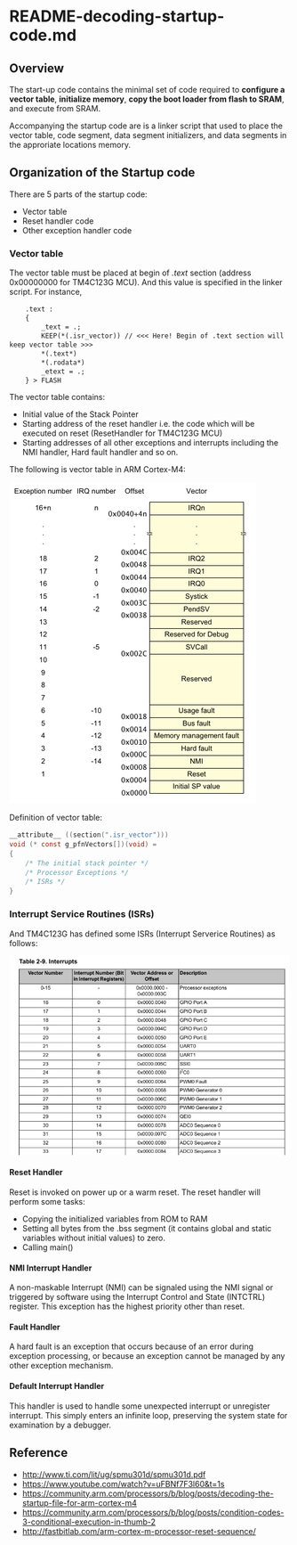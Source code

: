 # README-decoding-startup-code.md

## Overview

The start-up code contains the minimal set of code required to __configure a vector table__, __initialize memory__, __copy the boot loader from flash to SRAM__, and execute from SRAM.

Accompanying the startup code are is a linker script that used to place the vector table, code segment, data segment initializers, and data segments in the approriate locations memory.

## Organization of the Startup code

There are 5 parts of the startup code:

* Vector table
* Reset handler code
* Other exception handler code

### Vector table

The vector table must be placed at begin of _.text_ section (address 0x00000000 for TM4C123G MCU). And this value is specified in the linker script. For instance,

```
    .text :
    {
        _text = .;
        KEEP(*(.isr_vector)) // <<< Here! Begin of .text section will keep vector table >>>
        *(.text*)
        *(.rodata*)
        _etext = .;
    } > FLASH
```

The vector table contains:

* Initial value of the Stack Pointer
* Starting address of the reset handler i.e. the code which will be executed on reset (ResetHandler for TM4C123G MCU)
* Starting addresses of all other exceptions and interrupts including the NMI handler, Hard fault handler and so on.

The following is vector table in ARM Cortex-M4:

![Vector table in ARM Cortex-M4 Processor](https://raw.githubusercontent.com/nhivp/TM4C123_GCC_Prj/master/docs/imgs/vectortable-generic.png "Vector table in ARM Cortex-M4 Processor")

Definition of vector table:

```c
__attribute__ ((section(".isr_vector")))
void (* const g_pfnVectors[])(void) =
{
    /* The initial stack pointer */
    /* Processor Exceptions */
    /* ISRs */
}
```

### Interrupt Service Routines (ISRs)

And TM4C123G has defined some ISRs (Interrupt Serverice Routines) as follows:

![ISR definition in TM4C123G](https://raw.githubusercontent.com/nhivp/TM4C123_GCC_Prj/master/docs/imgs/vectortable-tivac.png "ISR definition in TM4C123G")

#### Reset Handler

Reset is invoked on power up or a warm reset. The reset handler will perform some tasks:

* Copying the initialized variables from ROM to RAM
* Setting all bytes from the .bss segment (it contains global and static variables without initial values) to zero.
* Calling main()

#### NMI Interrupt Handler

A non-maskable Interrupt (NMI) can be signaled using the NMI signal or triggered by software using the Interrupt Control and State (INTCTRL) register. This exception has the highest priority other than reset.

#### Fault Handler

A hard fault is an exception that occurs because of an error during exception processing, or because an exception cannot be managed by any other exception mechanism.

#### Default Interrupt Handler

This handler is used to handle some unexpected interrupt or unregister interrupt. This simply enters an infinite loop, preserving the system state for examination by a debugger.

## Reference

* http://www.ti.com/lit/ug/spmu301d/spmu301d.pdf
* https://www.youtube.com/watch?v=uFBNf7F3l60&t=1s
* https://community.arm.com/processors/b/blog/posts/decoding-the-startup-file-for-arm-cortex-m4
* https://community.arm.com/processors/b/blog/posts/condition-codes-3-conditional-execution-in-thumb-2
* http://fastbitlab.com/arm-cortex-m-processor-reset-sequence/